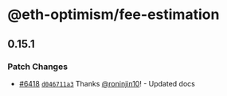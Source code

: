 # @eth-optimism/fee-estimation

## 0.15.1

### Patch Changes

- [#6418](https://github.com/ethereum-optimism/optimism/pull/6418) [`d046711a3`](https://github.com/ethereum-optimism/optimism/commit/d046711a37ac050df1742b7de19ac548ffc12c7b) Thanks [@roninjin10](https://github.com/roninjin10)! - Updated docs

